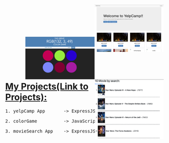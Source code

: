 <img align="right" src="./img/yelpCamp.png" alt="yelpCamp" style="height:150px; display:inline-block">
<br><br><br><br><br><br>
<img align="right" src="./img/rgbGame.png" alt="colorGame" style="height:135px; display:inline-block">
<br><br><br><br><br><br>
<img align="right" src="./img/movieSearch.png" alt="movieSearch" style="height:190px; display:inline-block">

# [My Projects(Link to Projects):](https://mohibullahkamal.github.io/myProjects/) 


<pre>
1. yelpCamp App       -> ExpressJS; NodeJS; MongoDB; RESTful; Bootstrap; (serverRequired) 

2. colorGame          -> JavaScript

3. movieSearch App    -> ExpressJS; NodeJS; omdbAPI; (serverRequired)
</pre>

